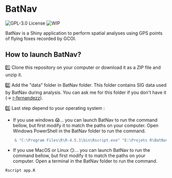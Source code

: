 
BatNav
================

![GPL-3.0
License](https://img.shields.io/badge/License-GPL%20v3.0-blue.svg)
![WIP](https://www.repostatus.org/badges/latest/wip.svg)

BatNav is a Shiny application to perform spatial analyses using GPS points of flying foxes recorded by GCOI.

## How to launch BatNav?

:one: Clone this repository on your computer or download it as a ZIP file and unzip it.

:two: Add the "data" folder in BatNav folder. This folder contains SIG data used by BatNav during analysis. You can ask me for this folder if you don't have it (-> [r-fernandezz](https://github.com/r-fernandezz)).

:three: Last step depend to your operating system :

- If you use windows :scream:... you can launch BatNav to run the command bellow, but first modify it to match the paths on your computer. Open Windows PowerShell in the BatNav folder to run the command.

```powershell
    & "C:\Program Files\R\R-4.5.1\bin\Rscript.exe" "E:\Projets R\BatNav\app.R"
```

- If you use MacOS or Linux :smirk:... you can launch BatNav to run the command bellow, but first modify it to match the paths on your computer. Open a terminal in the BatNav folder to run the command.

```bash
Rscript app.R
```

